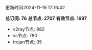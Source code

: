 更新时间2024-11-16 17:16:42

**总订阅: 76**
**总节点: 2707**
**有效节点: 1697**
- v2ray节点: 882
- ss节点: 780
- trojan节点: 35
